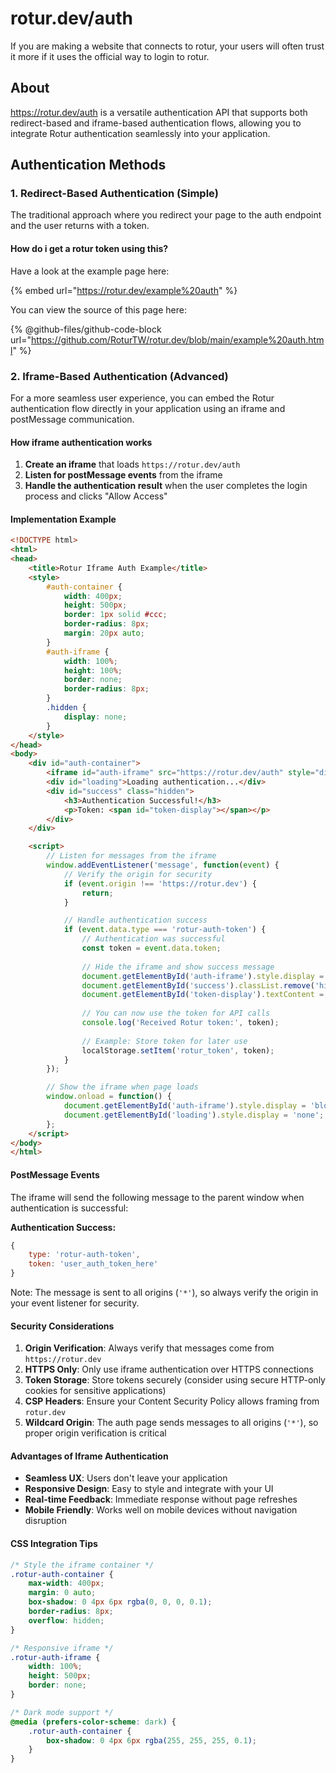 # rotur.dev/auth

If you are making a website that connects to rotur, your users will often trust it more if it uses the official way to login to rotur.

## About

<https://rotur.dev/auth> is a versatile authentication API that supports both redirect-based and iframe-based authentication flows, allowing you to integrate Rotur authentication seamlessly into your application.

## Authentication Methods

### 1. Redirect-Based Authentication (Simple)

The traditional approach where you redirect your page to the auth endpoint and the user returns with a token.

#### How do i get a rotur token using this?

Have a look at the example page here:

{% embed url="https://rotur.dev/example%20auth" %}

You can view the source of this page here:

{% @github-files/github-code-block url="https://github.com/RoturTW/rotur.dev/blob/main/example%20auth.html" %}

### 2. Iframe-Based Authentication (Advanced)

For a more seamless user experience, you can embed the Rotur authentication flow directly in your application using an iframe and postMessage communication.

#### How iframe authentication works

1. **Create an iframe** that loads `https://rotur.dev/auth`
2. **Listen for postMessage events** from the iframe
3. **Handle the authentication result** when the user completes the login process and clicks "Allow Access"

#### Implementation Example

```html
<!DOCTYPE html>
<html>
<head>
    <title>Rotur Iframe Auth Example</title>
    <style>
        #auth-container {
            width: 400px;
            height: 500px;
            border: 1px solid #ccc;
            border-radius: 8px;
            margin: 20px auto;
        }
        #auth-iframe {
            width: 100%;
            height: 100%;
            border: none;
            border-radius: 8px;
        }
        .hidden {
            display: none;
        }
    </style>
</head>
<body>
    <div id="auth-container">
        <iframe id="auth-iframe" src="https://rotur.dev/auth" style="display: none;"></iframe>
        <div id="loading">Loading authentication...</div>
        <div id="success" class="hidden">
            <h3>Authentication Successful!</h3>
            <p>Token: <span id="token-display"></span></p>
        </div>
    </div>

    <script>
        // Listen for messages from the iframe
        window.addEventListener('message', function(event) {
            // Verify the origin for security
            if (event.origin !== 'https://rotur.dev') {
                return;
            }

            // Handle authentication success
            if (event.data.type === 'rotur-auth-token') {
                // Authentication was successful
                const token = event.data.token;
                
                // Hide the iframe and show success message
                document.getElementById('auth-iframe').style.display = 'none';
                document.getElementById('success').classList.remove('hidden');
                document.getElementById('token-display').textContent = token;
                
                // You can now use the token for API calls
                console.log('Received Rotur token:', token);
                
                // Example: Store token for later use
                localStorage.setItem('rotur_token', token);
            }
        });

        // Show the iframe when page loads
        window.onload = function() {
            document.getElementById('auth-iframe').style.display = 'block';
            document.getElementById('loading').style.display = 'none';
        };
    </script>
</body>
</html>
```

#### PostMessage Events

The iframe will send the following message to the parent window when authentication is successful:

**Authentication Success:**

```javascript
{
    type: 'rotur-auth-token',
    token: 'user_auth_token_here'
}
```

Note: The message is sent to all origins (`'*'`), so always verify the origin in your event listener for security.

#### Security Considerations

1. **Origin Verification**: Always verify that messages come from `https://rotur.dev`
2. **HTTPS Only**: Only use iframe authentication over HTTPS connections
3. **Token Storage**: Store tokens securely (consider using secure HTTP-only cookies for sensitive applications)
4. **CSP Headers**: Ensure your Content Security Policy allows framing from `rotur.dev`
5. **Wildcard Origin**: The auth page sends messages to all origins (`'*'`), so proper origin verification is critical

#### Advantages of Iframe Authentication

- **Seamless UX**: Users don't leave your application
- **Responsive Design**: Easy to style and integrate with your UI
- **Real-time Feedback**: Immediate response without page refreshes
- **Mobile Friendly**: Works well on mobile devices without navigation disruption

#### CSS Integration Tips

```css
/* Style the iframe container */
.rotur-auth-container {
    max-width: 400px;
    margin: 0 auto;
    box-shadow: 0 4px 6px rgba(0, 0, 0, 0.1);
    border-radius: 8px;
    overflow: hidden;
}

/* Responsive iframe */
.rotur-auth-iframe {
    width: 100%;
    height: 500px;
    border: none;
}

/* Dark mode support */
@media (prefers-color-scheme: dark) {
    .rotur-auth-container {
        box-shadow: 0 4px 6px rgba(255, 255, 255, 0.1);
    }
}
```
